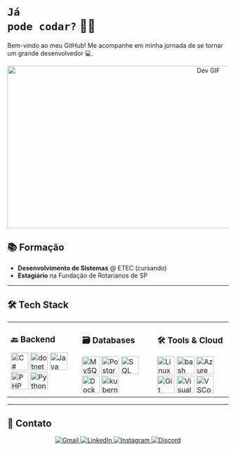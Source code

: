 # <code style="color:name_color">Já pode codar?</code> 👨‍💻

Bem-vindo ao meu GitHub! Me acompanhe em minha jornada de se tornar um grande desenvolvedor 💻.

<div align="center">
  <img src="https://i.pinimg.com/originals/e1/7a/b9/e17ab9681bec36303a67cd0e13a7b170.gif" alt="Dev GIF" width="900" height="370">
</div>

## 📚 Formação
- **Desenvolvimento de Sistemas** @ ETEC (cursando)
- **Estagiário** na Fundação de Rotarianos de SP

---

## 🛠 Tech Stack

<div align="center">
  <table>
    <tr>
      <!-- Coluna Backend -->
      <td valign="top">
        <h3>🔙 Backend</h3>
        <div>
          <img src="https://cdn.jsdelivr.net/gh/devicons/devicon/icons/csharp/csharp-original.svg" height="40" width="40" alt="C#"/>
          <img src="https://skillicons.dev/icons?i=dotnet" height="40" width="40" alt="dotnet"/>
          <img src="https://cdn.jsdelivr.net/gh/devicons/devicon/icons/java/java-original.svg" height="40" width="40" alt="Java"/>
          <img src="https://cdn.jsdelivr.net/gh/devicons/devicon/icons/php/php-original.svg" height="40" width="40" alt="PHP"/>
          <img src="https://cdn.jsdelivr.net/gh/devicons/devicon/icons/python/python-original.svg" height="40" width="40" alt="Python"/>
        </div>
      </td>
      <!-- Coluna Databases -->
      <td valign="top">
        <h3>🗃 Databases</h3>
        <div>
          <img src="https://cdn.jsdelivr.net/gh/devicons/devicon/icons/mysql/mysql-original.svg" height="40" width="40" alt="MySQL"/>
          <img src="https://cdn.jsdelivr.net/gh/devicons/devicon/icons/postgresql/postgresql-original.svg" height="40" width="40" alt="PostgreSQL"/>
          <img src="https://cdn.jsdelivr.net/gh/devicons/devicon/icons/microsoftsqlserver/microsoftsqlserver-plain.svg" height="40" width="40" alt="SQL Server"/>
<!--           <img src="https://cdn.jsdelivr.net/gh/devicons/devicon/icons/docker/docker-original.svg" height="40" width="40" alt="Docker"/> -->
          <img src="https://skillicons.dev/icons?i=docker" height="40" width="40" alt="Docker"/>
          <img src="https://cdn.jsdelivr.net/gh/devicons/devicon/icons/kubernetes/kubernetes-plain.svg" height="40" width="40" alt="kubernetes logo"/>
        </div>
      </td>
      <!-- Coluna Ferramentas -->
      <td valign="top">
        <h3>🛠 Tools & Cloud</h3>
        <div>
          <img src="https://cdn.jsdelivr.net/gh/devicons/devicon/icons/linux/linux-original.svg" height="40" width="40" alt="Linux"/>
          <img src="https://cdn.jsdelivr.net/gh/devicons/devicon/icons/bash/bash-original.svg" height="40" width="40" alt="bash logo"/>
          <img src="https://cdn.jsdelivr.net/gh/devicons/devicon/icons/azure/azure-original.svg" height="40" width="40" alt="Azure"/>
          <img src="https://cdn.jsdelivr.net/gh/devicons/devicon/icons/git/git-original.svg" height="40" width="40" alt="Git"/>
          <img src="https://cdn.jsdelivr.net/gh/devicons/devicon/icons/visualstudio/visualstudio-plain.svg" height="40" width="40" alt="Visual Studio"/>
          <img src="https://cdn.jsdelivr.net/gh/devicons/devicon/icons/vscode/vscode-original.svg" height="40" width="40" alt="VSCode"/>
        </div>
      </td>
    </tr>
  </table>
</div>

---

## 📩 Contato

<div align="center">
  <a href="mailto:mauriciorcsouza1206@gmail.com">
    <img src="https://img.shields.io/badge/Gmail-D14836?style=for-the-badge&logo=gmail&logoColor=white" alt="Gmail">
  </a>
  <a href="https://www.linkedin.com/in/mr1c10">
    <img src="https://img.shields.io/badge/LinkedIn-0077B5?style=for-the-badge&logo=linkedin&logoColor=white" alt="LinkedIn">
  </a>
  <a href="https://www.instagram.com/_mau_rodrigues">
    <img src="https://img.shields.io/badge/Instagram-E4405F?style=for-the-badge&logo=instagram&logoColor=white" alt="Instagram">
  </a>
  <a href="https://discord.com/users/688597843833126963">
    <img src="https://img.shields.io/badge/Discord-7289DA?style=for-the-badge&logo=discord&logoColor=white" alt="Discord">
  </a>
</div>
